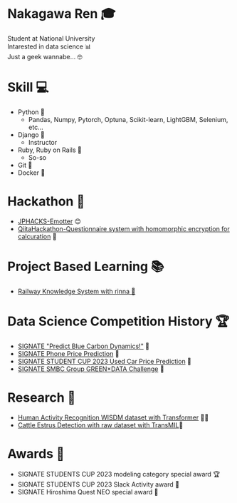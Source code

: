 # Nakagawa Ren 🎓
Student at National University  
Intarested in data science 📊  
Just a geek wannabe... 🤓  

# Skill 💻
- Python 🐍
  - Pandas, Numpy, Pytorch, Optuna, Scikit-learn, LightGBM, Selenium, etc...
- Django 🎉
  - Instructor
- Ruby, Ruby on Rails 💎
  - So-so
- Git 🔄
- Docker 🐳

# Hackathon 🚀
- [JPHACKS-Emotter](https://github.com/rakawanegan/Emotter) 😊
- [QiitaHackathon-Questionnaire system with homomorphic encryption for calcuration]() 🔐

# Project Based Learning 📚
- [Railway Knowledge System with rinna 🚆](https://github.com/rakawanegan/pbl-railway-knowledge-system)

# Data Science Competition History 🏆
- [SIGNATE "Predict Blue Carbon Dynamics!"](https://github.com/rakawanegan/bluecarbon_portfolio) 🌊
- [SIGNATE Phone Price Prediction](https://github.com/rakawanegan/phonepriceprediction_portfolio) 📱
- [SIGNATE STUDENT CUP 2023 Used Car Price Prediction](https://github.com/rakawanegan/signatestudentcup2023_portfolio) 🚗
- [SIGNATE SMBC Group GREEN×DATA Challenge](https://github.com/rakawanegan/smbc_green_competiton_portfolio) 🌱

# Research 📝
- [Human Activity Recognition WISDM dataset with Transformer](https://github.com/rakawanegan/humanactivityrecognition_portfolio) 🏃‍♂️
- [Cattle Estrus Detection with raw dataset with TransMIL](https://github.com/rakawanegan/cattle_activity_recognition/tree/master)🐄

# Awards 🏅
- SIGNATE STUDENTS CUP 2023 modeling category special award 🏆
- SIGNATE STUDENTS CUP 2023 Slack Activity award 💬
- SIGNATE Hiroshima Quest NEO special award 🌟
